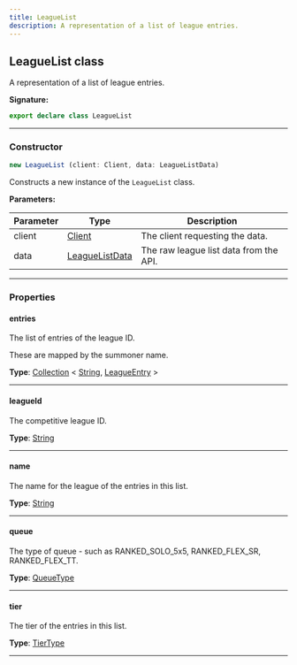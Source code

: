 ```yaml
---
title: LeagueList
description: A representation of a list of league entries.
---
```


## LeagueList class

A representation of a list of league entries.

**Signature:**

```ts
export declare class LeagueList 
```

---

### Constructor

```ts
new LeagueList (client: Client, data: LeagueListData)
```

Constructs a new instance of the `LeagueList` class.

**Parameters:**

| Parameter | Type | Description |
| --------- | ---- | ----------- |
| client | [Client](/shieldbow/api/Client.md) | The client requesting the data. |
| data | [LeagueListData](/shieldbow/api/LeagueListData.md) | The raw league list data from the API. |
---

### Properties

#### entries

The list of entries of the league ID.


These are mapped by the summoner name.



**Type**: [Collection](https://discord.js.org/#/docs/collection/stable/class/Collection) \< [String](https://developer.mozilla.org/en-US/docs/Web/JavaScript/Reference/Global_Objects/String), [LeagueEntry](/shieldbow/api/LeagueEntry.md) \>

---

#### leagueId

The competitive league ID.



**Type**: [String](https://developer.mozilla.org/en-US/docs/Web/JavaScript/Reference/Global_Objects/String)

---

#### name

The name for the league of the entries in this list.



**Type**: [String](https://developer.mozilla.org/en-US/docs/Web/JavaScript/Reference/Global_Objects/String)

---

#### queue

The type of queue - such as RANKED_SOLO_5x5, RANKED_FLEX_SR, RANKED_FLEX_TT.



**Type**: [QueueType](/shieldbow/api/QueueType.md)

---

#### tier

The tier of the entries in this list.



**Type**: [TierType](/shieldbow/api/TierType.md)

---


